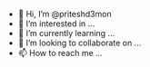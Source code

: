 - 👋 Hi, I’m @priteshd3mon
- 👀 I’m interested in ...
- 🌱 I’m currently learning ...
- 💞️ I’m looking to collaborate on ...
- 📫 How to reach me ...

<!---
priteshd3mon/priteshd3mon is a ✨ special ✨ repository because its `README.md` (this file) appears on your GitHub profile.
You can click the Preview link to take a look at your changes.
--->
